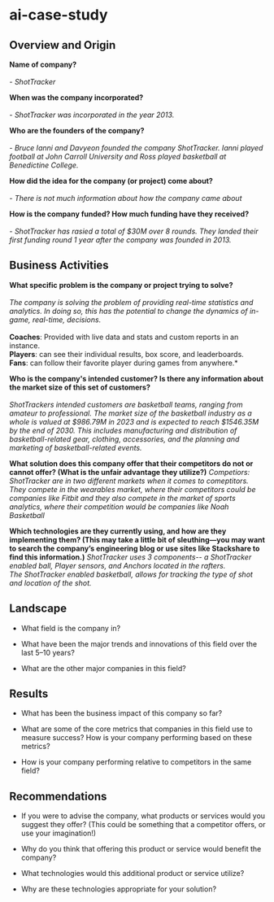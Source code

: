 # ai-case-study


## Overview and Origin

**Name of company?** <br><br>
    - *ShotTracker*

**When was the company incorporated?** <br><br>
    - *ShotTracker was incorporated in the year 2013.*

**Who are the founders of the company?**<br><br>
    - *Bruce Ianni and Davyeon founded the company ShotTracker. Ianni played football at John Carroll University and Ross played basketball at Benedictine College.*

**How did the idea for the company (or project) come about?**<br><br>
    - *There is not much information about how the company came about*

**How is the company funded? How much funding have they received?**<br><br>
    - *ShotTracker has rasied a total of $30M over 8 rounds. They landed their first funding round 1 year after the company was founded in 2013.*
## Business Activities

**What specific problem is the company or project trying to solve?**<br><br>
    *The company is solving the problem of providing real-time statistics and analytics. In doing so, this has the potential to change the dynamics of in-game, real-time, decisions.*<br>
        <br><left-alighn>**Coaches**: Provided with live data and stats and custom reports in an instance. 
        <br>**Players**: can see their individual results, box score, and leaderboards. 
        <br>**Fans**: can follow their favorite player during games from anywhere.*

**Who is the company's intended customer? Is there any information about the market size of this set of customers?**<br><br>
    *ShotTrackers intended customers are basketball teams, ranging from amateur to professional. The market size of the basketball industry as a whole is valued at $986.79M in 2023 and is expected to reach $1546.35M by the end of 2030. This includes manufacturing and distribution of basketball-related gear, clothing, accessories, and the planning and marketing of basketball-related events.*

**What solution does this company offer that their competitors do not or cannot offer? (What is the unfair advantage they utilize?)**
    *Competiors: ShotTracker are in two different markets when it comes to comeptitors. They compete in the wearables market, where their competitors could be companies like Fitbit and they also compete in the market of sports analytics, where their competition would be companies like Noah Basketball*

**Which technologies are they currently using, and how are they implementing them? (This may take a little bit of sleuthing&mdash;you may want to search the company’s engineering blog or use sites like Stackshare to find this information.)**
    *ShotTracker uses 3 components-- a ShotTracker enabled ball, Player sensors, and Anchors located in the rafters.<br>The ShotTracker enabled basketball, allows for tracking the type of shot and location of the shot.<br>*

## Landscape

* What field is the company in?

* What have been the major trends and innovations of this field over the last 5&ndash;10 years?

* What are the other major companies in this field?

## Results

* What has been the business impact of this company so far?

* What are some of the core metrics that companies in this field use to measure success? How is your company performing based on these metrics?

* How is your company performing relative to competitors in the same field?

## Recommendations

* If you were to advise the company, what products or services would you suggest they offer? (This could be something that a competitor offers, or use your imagination!)

* Why do you think that offering this product or service would benefit the company?

* What technologies would this additional product or service utilize?

* Why are these technologies appropriate for your solution?